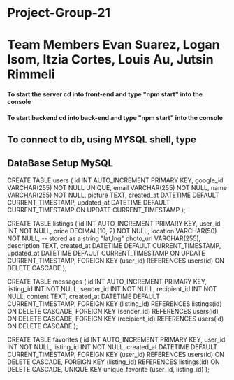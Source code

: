 # Project-Group-21
# Team Members Evan Suarez, Logan Isom, Itzia Cortes, Louis Au, Jutsin Rimmeli

#### To start the server cd into front-end and type "npm start" into the console ###

#### To start backend cd into back-end and type "npm start" into the console ###

## To connect to db, using MYSQL shell, type 



## DataBase Setup MySQL

CREATE TABLE users (
  id INT AUTO_INCREMENT PRIMARY KEY,
  google_id VARCHAR(255) NOT NULL UNIQUE,
  email VARCHAR(255) NOT NULL,
  name VARCHAR(255) NOT NULL,
  picture TEXT,
  created_at DATETIME DEFAULT CURRENT_TIMESTAMP,
  updated_at DATETIME DEFAULT CURRENT_TIMESTAMP ON UPDATE CURRENT_TIMESTAMP
);

CREATE TABLE listings (
  id INT AUTO_INCREMENT PRIMARY KEY,
  user_id INT NOT NULL,
  price DECIMAL(10, 2) NOT NULL,
  location VARCHAR(50) NOT NULL,  -- stored as a string "lat,lng"
  photo_url VARCHAR(255),
  description TEXT,
  created_at DATETIME DEFAULT CURRENT_TIMESTAMP,
  updated_at DATETIME DEFAULT CURRENT_TIMESTAMP ON UPDATE CURRENT_TIMESTAMP,
  FOREIGN KEY (user_id) REFERENCES users(id) ON DELETE CASCADE
);

CREATE TABLE messages (
  id INT AUTO_INCREMENT PRIMARY KEY,
  listing_id INT NOT NULL,
  sender_id INT NOT NULL,
  recipient_id INT NOT NULL,
  content TEXT,
  created_at DATETIME DEFAULT CURRENT_TIMESTAMP,
  FOREIGN KEY (listing_id) REFERENCES listings(id) ON DELETE CASCADE,
  FOREIGN KEY (sender_id) REFERENCES users(id) ON DELETE CASCADE,
  FOREIGN KEY (recipient_id) REFERENCES users(id) ON DELETE CASCADE
);

CREATE TABLE favorites (
  id INT AUTO_INCREMENT PRIMARY KEY,
  user_id INT NOT NULL,
  listing_id INT NOT NULL,
  created_at DATETIME DEFAULT CURRENT_TIMESTAMP,
  FOREIGN KEY (user_id) REFERENCES users(id) ON DELETE CASCADE,
  FOREIGN KEY (listing_id) REFERENCES listings(id) ON DELETE CASCADE,
  UNIQUE KEY unique_favorite (user_id, listing_id)
);
